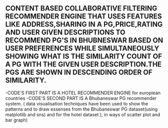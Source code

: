 CONTENT BASED COLLABORATIVE FILTERING RECOMMENDER ENGINE THAT USES FEATURES LIKE ADDRESS,SHARING IN A PG,PRICE,RATING AND USER GIVEN DESCRIPTIONS TO RECOMMEND PG'S IN BHUBNESWAR 
BASED ON USER PREFERENCES WHILE SIMULTANEOUSLY SHOWING WHAT IS THE SIMILARITY COUNT OF A PG WITH THE GIVEN USER DESCRIPTION.THE PGS ARE SHOWN IN DESCENDING ORDER OF SIMILARITY.
-
-CODE'S FIRST PART IS A HOTEL RECOMMENDER ENGINE for europiean countries
-CODE'S SECOND PART IS A Bhubaneswar PG recommender system.
( data visualisation techniques have been used to show the patterns and to draw essenses from the Bhubaneswar PG dataset(using matplotlib and sns) and for the hotel dataset ),
in ways of scatter plot and bar graph)

